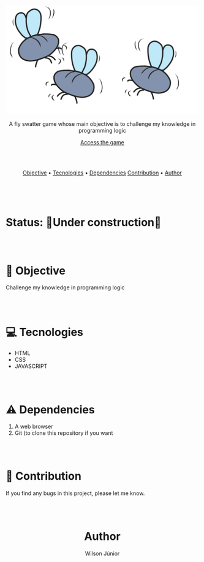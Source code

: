 <img src="./src/imgs/title.png">

<p align="center">A fly swatter game whose main objective is to challenge my knowledge in programming logic</p>
<p align="center"><a href="https://fly-swatter.netlify.app/">Access the game</a></p>

<br/>
<br/>

<p align="center">
 <a href="#objective">Objective</a> • 
 <a href="#tecnologies">Tecnologies</a> • 
 <a href="dependencies">Dependencies</a>
 <a href="#contributions">Contribution</a> • 
 <a href="#author">Author</a>
</p>

<br/><br/><br/>

<h1>Status: 🚧Under construction🚧</h1>
<br/><br/>
 
<h1 id="objective">🎯 Objective</h1>
 
<p>Challenge my knowledge in programming logic</p>
 
<br/><br/>
 
<h1 id="tecnologies">💻 Tecnologies</h1>
 
<ul>
 <li>HTML</li>
 <li>CSS</li>
 <li>JAVASCRIPT</li>
</ul>

<br/><br/>

<h1 id="dependencies">⚠️ Dependencies</h1>

 <ol>
 <li>A web browser</li>
 <li>Git (to clone this repository if you want</li>
 </ol>
 
<br/><br/>
 
<h1 id="contributions">👥 Contribution</h1>

<p>If you find any bugs in this project, please let me know.</p>

<br/><br/>

<h1 id="author" align="center">Author</h1>

<p align="center">Wilson Júnior</h1>
 
